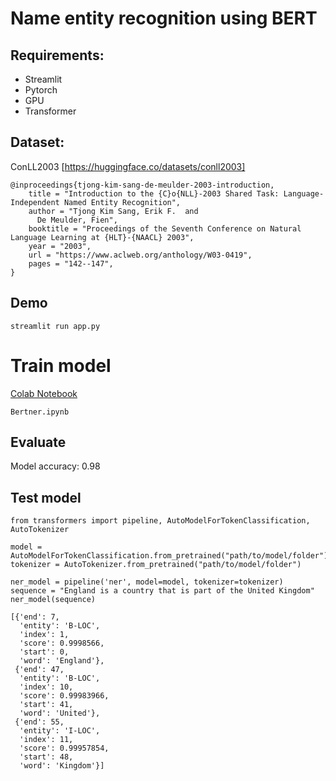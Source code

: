 # Name entity recognition using BERT

## Requirements:
- Streamlit
- Pytorch
- GPU
- Transformer

## Dataset:
ConLL2003 [https://huggingface.co/datasets/conll2003]

```
@inproceedings{tjong-kim-sang-de-meulder-2003-introduction,
    title = "Introduction to the {C}o{NLL}-2003 Shared Task: Language-Independent Named Entity Recognition",
    author = "Tjong Kim Sang, Erik F.  and
      De Meulder, Fien",
    booktitle = "Proceedings of the Seventh Conference on Natural Language Learning at {HLT}-{NAACL} 2003",
    year = "2003",
    url = "https://www.aclweb.org/anthology/W03-0419",
    pages = "142--147",
}
```
## Demo
```
streamlit run app.py
```

# Train model
[Colab Notebook](https://colab.research.google.com/drive/1OWZ5l0hQOoPbjsP4zCO0ix5yOxIEY4vr)
```
Bertner.ipynb
```

## Evaluate
Model accuracy: 0.98

## Test model
```
from transformers import pipeline, AutoModelForTokenClassification, AutoTokenizer

model = AutoModelForTokenClassification.from_pretrained("path/to/model/folder")
tokenizer = AutoTokenizer.from_pretrained("path/to/model/folder")

ner_model = pipeline('ner', model=model, tokenizer=tokenizer)
sequence = "England is a country that is part of the United Kingdom"
ner_model(sequence)
```
```
[{'end': 7,
  'entity': 'B-LOC',
  'index': 1,
  'score': 0.9998566,
  'start': 0,
  'word': 'England'},
 {'end': 47,
  'entity': 'B-LOC',
  'index': 10,
  'score': 0.99983966,
  'start': 41,
  'word': 'United'},
 {'end': 55,
  'entity': 'I-LOC',
  'index': 11,
  'score': 0.99957854,
  'start': 48,
  'word': 'Kingdom'}]
```
